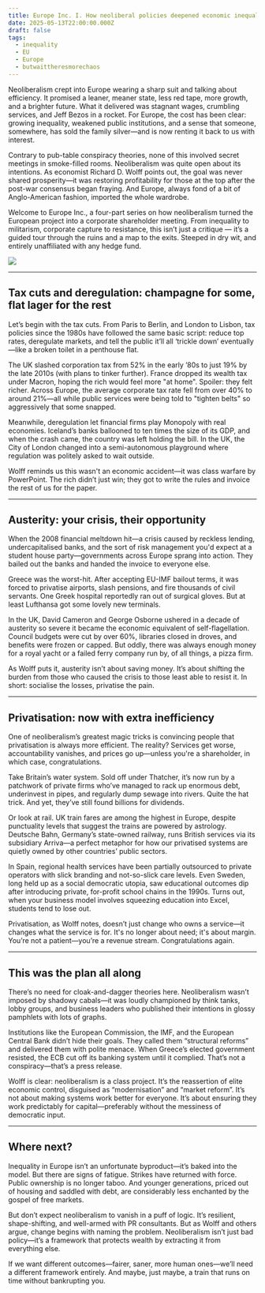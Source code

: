 ```yaml
---
title: Europe Inc. I. How neoliberal policies deepened economic inequality in Europe
date: 2025-05-13T22:00:00.000Z
draft: false
tags:
  - inequality
  - EU
  - Europe
  - butwaittheresmorechaos
---
```


Neoliberalism crept into Europe wearing a sharp suit and talking about efficiency. It promised a leaner, meaner state, less red tape, more growth, and a brighter future. What it delivered was stagnant wages, crumbling services, and Jeff Bezos in a rocket. For Europe, the cost has been clear: growing inequality, weakened public institutions, and a sense that someone, somewhere, has sold the family silver—and is now renting it back to us with interest.

Contrary to pub-table conspiracy theories, none of this involved secret meetings in smoke-filled rooms. Neoliberalism was quite open about its intentions. As economist Richard D. Wolff points out, the goal was never shared prosperity—it was restoring profitability for those at the top after the post-war consensus began fraying. And Europe, always fond of a bit of Anglo-American fashion, imported the whole wardrobe.

Welcome to Europe Inc., a four-part series on how neoliberalism turned the European project into a corporate shareholder meeting. From inequality to militarism, corporate capture to resistance, this isn’t just a critique — it’s a guided tour through the ruins and a map to the exits. Steeped in dry wit, and entirely unaffiliated with any hedge fund.

![](/images/boardroom.png#center)

***

## Tax cuts and deregulation: champagne for some, flat lager for the rest

Let’s begin with the tax cuts. From Paris to Berlin, and London to Lisbon, tax policies since the 1980s have followed the same basic script: reduce top rates, deregulate markets, and tell the public it’ll all ‘trickle down’ eventually—like a broken toilet in a penthouse flat.

The UK slashed corporation tax from 52% in the early ’80s to just 19% by the late 2010s (with plans to tinker further). France dropped its wealth tax under Macron, hoping the rich would feel more "at home". Spoiler: they felt richer. Across Europe, the average corporate tax rate fell from over 40% to around 21%—all while public services were being told to "tighten belts" so aggressively that some snapped.

Meanwhile, deregulation let financial firms play Monopoly with real economies. Iceland’s banks ballooned to ten times the size of its GDP, and when the crash came, the country was left holding the bill. In the UK, the City of London changed into a semi-autonomous playground where regulation was politely asked to wait outside.

Wolff reminds us this wasn't an economic accident—it was class warfare by PowerPoint. The rich didn’t just win; they got to write the rules and invoice the rest of us for the paper.

***

## Austerity: your crisis, their opportunity

When the 2008 financial meltdown hit—a crisis caused by reckless lending, undercapitalised banks, and the sort of risk management you'd expect at a student house party—governments across Europe sprang into action. They bailed out the banks and handed the invoice to everyone else.

Greece was the worst-hit. After accepting EU-IMF bailout terms, it was forced to privatise airports, slash pensions, and fire thousands of civil servants. One Greek hospital reportedly ran out of surgical gloves. But at least Lufthansa got some lovely new terminals.

In the UK, David Cameron and George Osborne ushered in a decade of austerity so severe it became the economic equivalent of self-flagellation. Council budgets were cut by over 60%, libraries closed in droves, and benefits were frozen or capped. But oddly, there was always enough money for a royal yacht or a failed ferry company run by, of all things, a pizza firm.

As Wolff puts it, austerity isn’t about saving money. It’s about shifting the burden from those who caused the crisis to those least able to resist it. In short: socialise the losses, privatise the pain.

***

## Privatisation: now with extra inefficiency

One of neoliberalism’s greatest magic tricks is convincing people that privatisation is always more efficient. The reality? Services get worse, accountability vanishes, and prices go up—unless you're a shareholder, in which case, congratulations.

Take Britain’s water system. Sold off under Thatcher, it’s now run by a patchwork of private firms who’ve managed to rack up enormous debt, underinvest in pipes, and regularly dump sewage into rivers. Quite the hat trick. And yet, they’ve still found billions for dividends.

Or look at rail. UK train fares are among the highest in Europe, despite punctuality levels that suggest the trains are powered by astrology. Deutsche Bahn, Germany’s state-owned railway, runs British services via its subsidiary Arriva—a perfect metaphor for how our privatised systems are quietly owned by other countries’ public sectors.

In Spain, regional health services have been partially outsourced to private operators with slick branding and not-so-slick care levels. Even Sweden, long held up as a social democratic utopia, saw educational outcomes dip after introducing private, for-profit school chains in the 1990s. Turns out, when your business model involves squeezing education into Excel, students tend to lose out.

Privatisation, as Wolff notes, doesn’t just change who owns a service—it changes what the service is for. It's no longer about need; it's about margin. You’re not a patient—you’re a revenue stream. Congratulations again.

***

## This was the plan all along

There’s no need for cloak-and-dagger theories here. Neoliberalism wasn’t imposed by shadowy cabals—it was loudly championed by think tanks, lobby groups, and business leaders who published their intentions in glossy pamphlets with lots of graphs.

Institutions like the European Commission, the IMF, and the European Central Bank didn’t hide their goals. They called them “structural reforms” and delivered them with polite menace. When Greece’s elected government resisted, the ECB cut off its banking system until it complied. That’s not a conspiracy—that’s a press release.

Wolff is clear: neoliberalism is a class project. It’s the reassertion of elite economic control, disguised as “modernisation” and “market reform”. It’s not about making systems work better for everyone. It’s about ensuring they work predictably for capital—preferably without the messiness of democratic input.

***

## Where next?

Inequality in Europe isn’t an unfortunate byproduct—it’s baked into the model. But there are signs of fatigue. Strikes have returned with force. Public ownership is no longer taboo. And younger generations, priced out of housing and saddled with debt, are considerably less enchanted by the gospel of free markets.

But don’t expect neoliberalism to vanish in a puff of logic. It’s resilient, shape-shifting, and well-armed with PR consultants. But as Wolff and others argue, change begins with naming the problem. Neoliberalism isn’t just bad policy—it’s a framework that protects wealth by extracting it from everything else.

If we want different outcomes—fairer, saner, more human ones—we’ll need a different framework entirely. And maybe, just maybe, a train that runs on time without bankrupting you.

